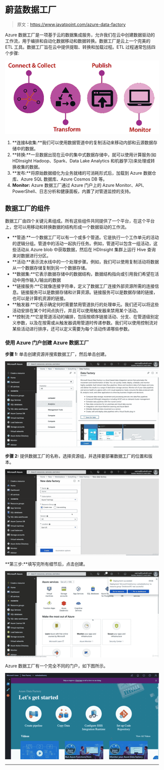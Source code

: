 # 蔚蓝数据工厂

> 原文：<https://www.javatpoint.com/azure-data-factory>

Azure 数据工厂是一项基于云的数据集成服务，允许我们在云中创建数据驱动的工作流，用于编排和自动化数据移动和数据转换。数据工厂是云上一个完美的 ETL 工具。数据工厂旨在云中提供提取、转换和加载过程。ETL 过程通常包括四个步骤:

![Azure Data Factory](img/1addd74d2100c867ff2530527cccd5f4.png)

1.  **连接&收集:**我们可以使用数据管道中的复制活动来移动内部和云源数据存储中的数据。
2.  **转换:**一旦数据出现在云中的集中式数据存储中，就可以使用计算服务(如 HDInsight Hadoop、Spark、Data Lake Analytics 和机器学习)来处理或转换收集的数据。
3.  **发布:**将原始数据细化为业务就绪的可消耗形式后，加载到 Azure 数据仓库、Azure SQL 数据库、Azure Cosmos DB 等。
4.  **Monitor:** Azure 数据工厂通过 Azure 门户上的 Azure Monitor、API、PowerShell、日志分析和健康面板，内置了对管道监控的支持。

## 数据工厂的组件

数据工厂由四个关键元素组成。所有这些组件共同提供了一个平台，在这个平台上，您可以用移动和转换数据的结构形成一个数据驱动的工作流。

*   **管道:**一个数据工厂可以有一个或多个管道。它是执行一个工作单元的活动的逻辑分组。管道中的活动一起执行任务。例如，管道可以包含一组活动，这些活动从 Azure blob 中获取数据，然后在 HDInsight 集群上运行 Hive 查询来对数据进行分区。
*   **活动:**表示流水线中的一个处理步骤。例如，我们可以使用复制活动将数据从一个数据存储复制到另一个数据存储。
*   **数据集:**它表示数据存储中的数据结构，数据结构指向或引用我们希望在活动中用作输入/输出的数据
*   **链接服务:**它就像连接字符串，定义了数据工厂连接外部资源所需的连接信息。链接服务可以是数据存储和计算资源。链接服务可以是数据存储的链接，也可以是计算机资源的链接。
*   **触发器:**它表示确定何时需要禁用管道执行的处理单元。我们还可以将这些活动安排在某个时间点执行，并且可以使用触发器来禁用某个活动。
*   **控制流:**它是管道活动的编排，包括按顺序链接活动、分支、在管道级别定义参数，以及在按需或从触发器调用管道时传递参数。我们可以使用控制流对某些活动进行排序，还可以定义需要为每个活动传递哪些参数。

### 使用 Azure 门户创建 Azure 数据工厂

**步骤 1:** 单击创建资源并搜索数据工厂，然后单击创建。

![Azure Data Factory](img/71409e46f5dfeb727335d7d25a6a1ee7.png)

**步骤 2:** 提供数据工厂的名称，选择资源组，并选择要部署数据工厂的位置和版本。

![Azure Data Factory](img/15eed956358927676cf06db3c4847318.png)

**第三步:**填写完所有细节后，点击创建。

![Azure Data Factory](img/8b9174de7863dd6fee48da834075b29f.png)

Azure 数据工厂有一个完全不同的门户，如下图所示。

![Azure Data Factory](img/b11847a51421de7e98054f9925af7166.png)

* * *